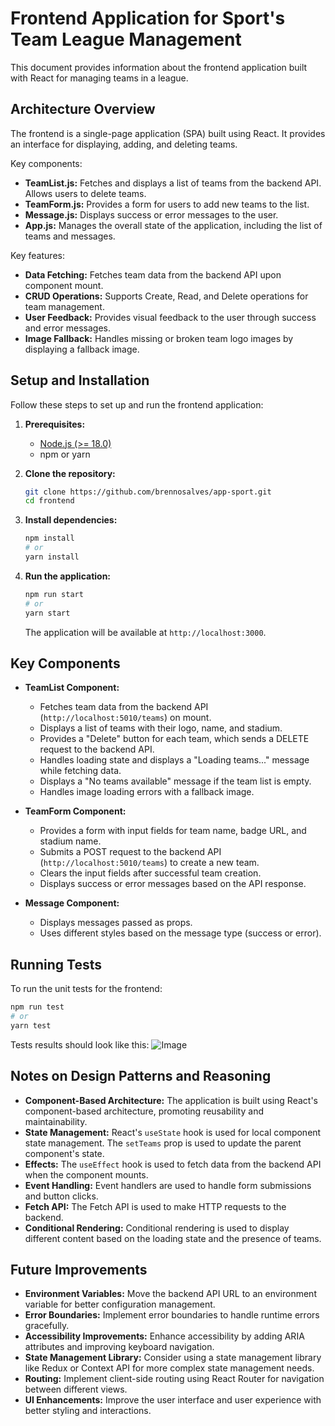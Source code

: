 # Frontend Application for Sport's Team League Management

This document provides information about the frontend application built with React for managing teams in a league.

## Architecture Overview

The frontend is a single-page application (SPA) built using React. It provides an interface for displaying, adding, and deleting teams.

Key components:

-   **TeamList.js:** Fetches and displays a list of teams from the backend API. Allows users to delete teams.
-   **TeamForm.js:** Provides a form for users to add new teams to the list.
-   **Message.js:** Displays success or error messages to the user.
-   **App.js:** Manages the overall state of the application, including the list of teams and messages.

Key features:

-   **Data Fetching:** Fetches team data from the backend API upon component mount.
-   **CRUD Operations:** Supports Create, Read, and Delete operations for team management.
-   **User Feedback:** Provides visual feedback to the user through success and error messages.
-   **Image Fallback:** Handles missing or broken team logo images by displaying a fallback image.

## Setup and Installation

Follow these steps to set up and run the frontend application:

1.  **Prerequisites:**
    -   [Node.js (>= 18.0)](https://nodejs.org/en/download)
    -   npm or yarn

2.  **Clone the repository:**

    ```bash
    git clone https://github.com/brennosalves/app-sport.git
    cd frontend
    ```

3.  **Install dependencies:**

    ```bash
    npm install
    # or
    yarn install
    ```

4.  **Run the application:**

    ```bash
    npm run start
    # or
    yarn start
    ```

    The application will be available at `http://localhost:3000`.

## Key Components

-   **TeamList Component:**
    -   Fetches team data from the backend API (`http://localhost:5010/teams`) on mount.
    -   Displays a list of teams with their logo, name, and stadium.
    -   Provides a "Delete" button for each team, which sends a DELETE request to the backend API.
    -   Handles loading state and displays a "Loading teams..." message while fetching data.
    -   Displays a "No teams available" message if the team list is empty.
    -   Handles image loading errors with a fallback image.

-   **TeamForm Component:**
    -   Provides a form with input fields for team name, badge URL, and stadium name.
    -   Submits a POST request to the backend API (`http://localhost:5010/teams`) to create a new team.
    -   Clears the input fields after successful team creation.
    -   Displays success or error messages based on the API response.

-   **Message Component:**
    -   Displays messages passed as props.
    -   Uses different styles based on the message type (success or error).

## Running Tests

To run the unit tests for the frontend:

```bash
npm run test
# or
yarn test
````

Tests results should look like this:
![Image](https://github.com/user-attachments/assets/c45dde49-e03d-4b78-9f42-6f8eb13ff302)

## Notes on Design Patterns and Reasoning

-   **Component-Based Architecture:** The application is built using React's component-based architecture, promoting reusability and maintainability.
-   **State Management:** React's `useState` hook is used for local component state management. The `setTeams` prop is used to update the parent component's state.
-   **Effects:** The `useEffect` hook is used to fetch data from the backend API when the component mounts.
-   **Event Handling:** Event handlers are used to handle form submissions and button clicks.
-   **Fetch API:** The Fetch API is used to make HTTP requests to the backend.
-   **Conditional Rendering:** Conditional rendering is used to display different content based on the loading state and the presence of teams.

## Future Improvements

-   **Environment Variables:** Move the backend API URL to an environment variable for better configuration management.
-   **Error Boundaries:** Implement error boundaries to handle runtime errors gracefully.
-   **Accessibility Improvements:** Enhance accessibility by adding ARIA attributes and improving keyboard navigation.
-   **State Management Library:** Consider using a state management library like Redux or Context API for more complex state management needs.
-   **Routing:** Implement client-side routing using React Router for navigation between different views.
-   **UI Enhancements:** Improve the user interface and user experience with better styling and interactions.
